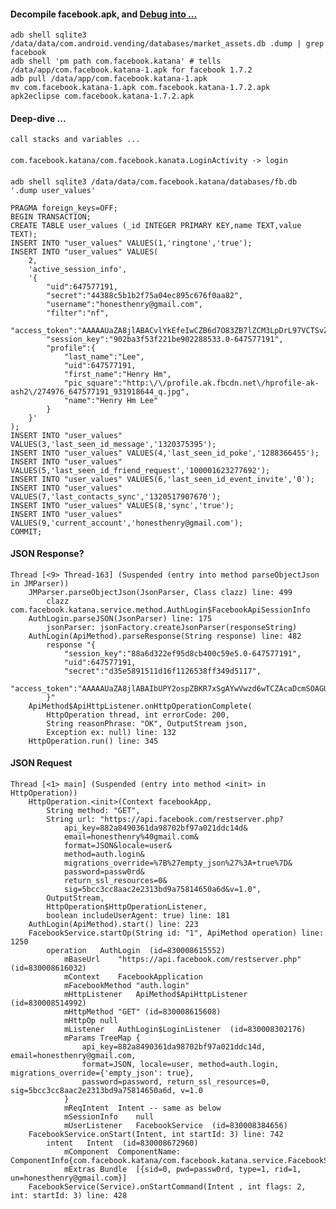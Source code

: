 #### Decompile facebook.apk, and [Debug into ...](https://github.com/henry4j/-/blob/master/labs/%5Efacebook.mkd)

    adb shell sqlite3 /data/data/com.android.vending/databases/market_assets.db .dump | grep facebook
    adb shell 'pm path com.facebook.katana' # tells /data/app/com.facebook.katana-1.apk for facebook 1.7.2
    adb pull /data/app/com.facebook.katana-1.apk
    mv com.facebook.katana-1.apk com.facebook.katana-1.7.2.apk
    apk2eclipse com.facebook.katana-1.7.2.apk

#### Deep-dive ...

    call stacks and variables ...

####

    com.facebook.katana/com.facebook.kanata.LoginActivity -> login

####

    adb shell sqlite3 /data/data/com.facebook.katana/databases/fb.db '.dump user_values'

    PRAGMA foreign_keys=OFF;
    BEGIN TRANSACTION;
    CREATE TABLE user_values (_id INTEGER PRIMARY KEY,name TEXT,value TEXT);
    INSERT INTO "user_values" VALUES(1,'ringtone','true');
    INSERT INTO "user_values" VALUES(
        2,
        'active_session_info',
        '{
            "uid":647577191,
            "secret":"44388c5b1b2f75a04ec895c676f0aa82",
            "username":"honesthenry@gmail.com",
            "filter":"nf",
            "access_token":"AAAAAUaZA8jlABACvlYkEfeIwCZB6d7O83ZB7lZCM3LpDrL97VCTSvZBjaou9xnHzTR2zTsS0j0tT1W2aOZAkrPFxA2Doi0p1AZD",
            "session_key":"902ba3f53f221be902288533.0-647577191",
            "profile":{
                "last_name":"Lee",
                "uid":647577191,
                "first_name":"Henry Hm",
                "pic_square":"http:\/\/profile.ak.fbcdn.net\/hprofile-ak-ash2\/274976_647577191_931918644_q.jpg",
                "name":"Henry Hm Lee"
            }
        }'
    );
    INSERT INTO "user_values" VALUES(3,'last_seen_id_message','1320375395');
    INSERT INTO "user_values" VALUES(4,'last_seen_id_poke','1288366455');
    INSERT INTO "user_values" VALUES(5,'last_seen_id_friend_request','100001623277692');
    INSERT INTO "user_values" VALUES(6,'last_seen_id_event_invite','0');
    INSERT INTO "user_values" VALUES(7,'last_contacts_sync','1320517907670');
    INSERT INTO "user_values" VALUES(8,'sync','true');
    INSERT INTO "user_values" VALUES(9,'current_account','honesthenry@gmail.com');
    COMMIT;

#### JSON Response?

    Thread [<9> Thread-163] (Suspended (entry into method parseObjectJson in JMParser))
        JMParser.parseObjectJson(JsonParser, Class clazz) line: 499
            clazz com.facebook.katana.service.method.AuthLogin$FacebookApiSessionInfo
        AuthLogin.parseJSON(JsonParser) line: 175
            jsonParser: jsonFactory.createJsonParser(responseString)
        AuthLogin(ApiMethod).parseResponse(String response) line: 482
            response "{
                "session_key":"88a6d322ef95d8cb400c59e5.0-647577191",
                "uid":647577191,
                "secret":"d35e5891511d16f1126538ff349d5117",
                "access_token":"AAAAAUaZA8jlABAIbUPY2ospZBKR7xSgAYwVwzd6wTCZAcaDcmSOAGUHBYtvjnJaCXpOXtTZBJG5MOhZCLQXRwILzQIwbmZCq0ZD"
            }"
        ApiMethod$ApiHttpListener.onHttpOperationComplete(
            HttpOperation thread, int errorCode: 200,
            String reasonPhrase: "OK", OutputStream json,
            Exception ex: null) line: 132
        HttpOperation.run() line: 345

#### JSON Request

    Thread [<1> main] (Suspended (entry into method <init> in HttpOperation))
        HttpOperation.<init>(Context facebookApp, 
            String method: "GET", 
            String url: "https://api.facebook.com/restserver.php?
                api_key=882a8490361da98702bf97a021ddc14d&
                email=honesthenry%40gmail.com&
                format=JSON&locale=user&
                method=auth.login&
                migrations_override=%7B%27empty_json%27%3A+true%7D&
                password=passw0rd&
                return_ssl_resources=0&
                sig=5bcc3cc8aac2e2313bd9a75814650a6d&v=1.0", 
            OutputStream, 
            HttpOperation$HttpOperationListener, 
            boolean includeUserAgent: true) line: 181
        AuthLogin(ApiMethod).start() line: 223
        FacebookService.startOp(String id: "1", ApiMethod operation) line: 1250
            operation   AuthLogin  (id=830008615552)
                mBaseUrl    "https://api.facebook.com/restserver.php" (id=830008616032)
                mContext    FacebookApplication
                mFacebookMethod "auth.login"
                mHttpListener   ApiMethod$ApiHttpListener  (id=830008514992)
                mHttpMethod "GET" (id=830008615608)
                mHttpOp null
                mListener   AuthLogin$LoginListener  (id=830008302176)
                mParams TreeMap {
                    api_key=882a8490361da98702bf97a021ddc14d, email=honesthenry@gmail.com, 
                    format=JSON, locale=user, method=auth.login, migrations_override={'empty_json': true}, 
                    password=password, return_ssl_resources=0, sig=5bcc3cc8aac2e2313bd9a75814650a6d, v=1.0
                } 
                mReqIntent  Intent -- same as below
                mSessionInfo    null
                mUserListener   FacebookService  (id=830008384656)
        FacebookService.onStart(Intent, int startId: 3) line: 742
            intent   Intent  (id=830008672960)
                mComponent  ComponentName: ComponentInfo{com.facebook.katana/com.facebook.katana.service.FacebookService}
                mExtras Bundle  [{sid=0, pwd=passw0rd, type=1, rid=1, un=honesthenry@gmail.com}]
        FacebookService(Service).onStartCommand(Intent , int flags: 2, int: startId: 3) line: 428

